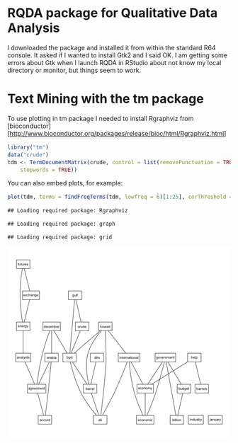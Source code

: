 RQDA package for Qualitative Data Analysis
==========================================
I downloaded the package and installed it from within the standard R64 console.  It asked if I wanted to install Gtk2 and I said OK.  I am getting some errors about Gtk when I  launch RQDA in RStudio about not know my local directory or monitor, but things seem to work.

Text Mining with the tm package
========================================================
To use plotting in tm package I needed to install Rgraphviz from [bioconductor][http://www.bioconductor.org/packages/release/bioc/html/Rgraphviz.html]



```r
library("tm")
data("crude")
tdm <- TermDocumentMatrix(crude, control = list(removePunctuation = TRUE, removeNumbers = TRUE, 
    stopwords = TRUE))
```


You can also embed plots, for example:


```r
plot(tdm, terms = findFreqTerms(tdm, lowfreq = 6)[1:25], corThreshold = 0.5)
```

```
## Loading required package: Rgraphviz
```

```
## Loading required package: graph
```

```
## Loading required package: grid
```

![plot of chunk unnamed-chunk-2](figure/unnamed-chunk-2.png) 


